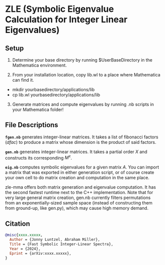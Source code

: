 # ZLE (Symbolic Eigenvalue Calculation for Integer Linear Eigenvalues)


## Setup

1. Determine your base directory by running $UserBaseDirectory in the Mathematica environment.
   
2. From your installation location, copy lib.wl to a place where Mathematica can find it.
  - mkdir yourbasedirectory/applications/lib
  - cp lib.wl yourbasedirectory/applications/lib
    
3. Generate matrices and compute eigenvalues by running .nb scripts in your Mathematica folder!

## File Descriptions

**`fgen.nb`** generates integer-linear matrices. It takes a list of fibonacci factors ($dfac$) to produce a matrix whose dimension is the product of said factors.

**`gen.nb`** generates integer-linear matrices. It takes a partial order $X$ and constructs its corresponding $M^x$.

**`eig.nb`** computes symbolic eigenvalues for a given matrix $A$. You can import a matrix that was exported in either generation script, or of course create your own cell to do matrix creation and computation in the same place.

zle-mma offers both matrix generation and eigenvalue computation. It has the second fastest runtime next to the C++ implementation. Note that for very large general matrix creation, gen.nb currently filters permutations from an exponentially-sized sample space (instead of constructing them from ground-up, like gen.py), which may cause high memory demand.

## Citation

```bibtex
@misc{xxxx.xxxxx,
  Author = {Jonny Luntzel, Abraham Miller},
  Title = {Fast Symbolic Integer-Linear Spectra},
  Year = {2024},
  Eprint = {arXiv:xxxx.xxxxx},
}
